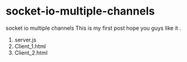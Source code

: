 # socket-io-multiple-channels
socket io multiple channels
This is my first post hope you guys like it .
1) server.js
2) Client_1.html
3) Client_2.html




